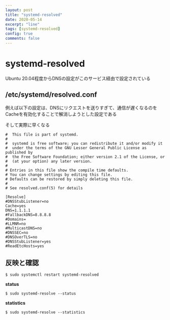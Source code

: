 ```yaml
---
layout: post
title: "systemd-resolved"
date: 2020-05-14
excerpt: "line"
tags: [systemd-resolved]
config: true
comments: false
---
```


# systemd-resolved
Ubuntu 20.04程度からDNSの設定がこのサービス経由で設定されている

## /etc/systemd/resolved.conf

例えば以下の設定は、DNSにリクエストを送りすぎて、通信が遅くなるのをCacheを有効化することで解消しようとした設定である  

そして実際に早くなる

```
#  This file is part of systemd.
#
#  systemd is free software; you can redistribute it and/or modify it
#  under the terms of the GNU Lesser General Public License as published by
#  the Free Software Foundation; either version 2.1 of the License, or
#  (at your option) any later version.
#
# Entries in this file show the compile time defaults.
# You can change settings by editing this file.
# Defaults can be restored by simply deleting this file.
#
# See resolved.conf(5) for details

[Resolve]
#DNSStubListener=no
Cache=yes
DNS=1.1.1.1
#FallbackDNS=8.8.8.8
#Domains=
#LLMNR=no
#MulticastDNS=no
#DNSSEC=no
#DNSOverTLS=no
#DNSStubListener=yes
#ReadEtcHosts=yes
```

## 反映と確認

```console
$ sudo systemctl restart systemd-resolved
```

**status**
```console
$ sudo systemd-resolve --status
```

**statistics**
```console
$ sudo systemd-resolve --statistics
```


